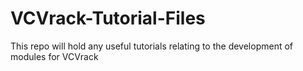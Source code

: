 # VCVrack-Tutorial-Files
This repo will hold any useful tutorials relating to the development of modules for VCVrack
